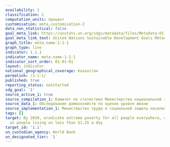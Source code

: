```yaml
---
availability: 1
classification: 2
computation_units: процент
customisation: meta.customisation-2
data_non_statistical: false
goal_meta_link: https://unstats.un.org/sdgs/metadata/files/Metadata-01-01-01a.pdf
goal_meta_link_text: United Nations Sustainable Development Goals Metadata (pdf 894kB)
graph_title: meta.name-1-1-1
graph_type: line
indicator: 1.1.1
indicator_name: meta.name-1-1-1
indicator_sort_order: 01-01-01
layout: indicator
national_geographical_coverage: Казахстан
permalink: /1-1-1/
published: true
reporting_status: notstarted
sdg_goal: '1'
source_active_1: true
source_compilation_1: Комитет по статистике Министерства национальной экономики РК
source_data_1: Обследование домохозяйств по оценке уровня жизни
source_implementation_1: Министерство труда и социальной защиты населения РК
tags: []
target: By 2030, eradicate extreme poverty for all people everywhere, currently measured
  as people living on less than $1.25 a day
target_id: '1.1'
un_custodian_agency: World Bank
un_designated_tier: '1'
---
```

